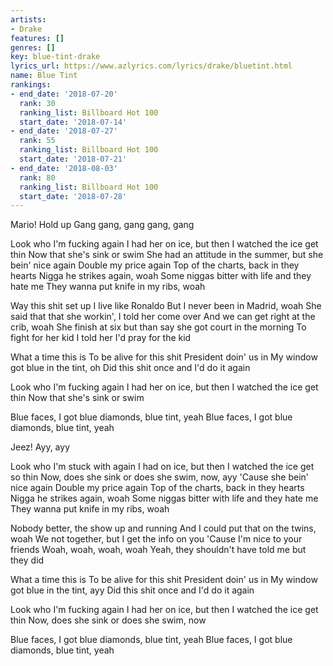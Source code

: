 ```yaml
---
artists:
- Drake
features: []
genres: []
key: blue-tint-drake
lyrics_url: https://www.azlyrics.com/lyrics/drake/bluetint.html
name: Blue Tint
rankings:
- end_date: '2018-07-20'
  rank: 30
  ranking_list: Billboard Hot 100
  start_date: '2018-07-14'
- end_date: '2018-07-27'
  rank: 55
  ranking_list: Billboard Hot 100
  start_date: '2018-07-21'
- end_date: '2018-08-03'
  rank: 80
  ranking_list: Billboard Hot 100
  start_date: '2018-07-28'
---
```



Mario!
Hold up
Gang gang, gang gang, gang


Look who I'm fucking again
I had her on ice, but then
I watched the ice get thin
Now that she's sink or swim
She had an attitude in the summer, but she bein' nice again
Double my price again
Top of the charts, back in they hearts
Nigga he strikes again, woah
Some niggas bitter with life and they hate me
They wanna put knife in my ribs, woah

Way this shit set up I live like Ronaldo
But I never been in Madrid, woah
She said that that she workin', I told her come over
And we can get right at the crib, woah
She finish at six but than say she got court in the morning
To fight for her kid
I told her I'd pray for the kid

What a time this is
To be alive for this shit
President doin' us in
My window got blue in the tint, oh
Did this shit once and I'd do it again

Look who I'm fucking again
I had her on ice, but then
I watched the ice get thin
Now that she's sink or swim


Blue faces, I got blue diamonds, blue tint, yeah
Blue faces, I got blue diamonds, blue tint, yeah

Jeez!
Ayy, ayy

Look who I'm stuck with again
I had on ice, but then
I watched the ice get so thin
Now, does she sink or does she swim, now, ayy
'Cause she bein' nice again
Double my price again
Top of the charts, back in they hearts
Nigga he strikes again, woah
Some niggas bitter with life and they hate me
They wanna put knife in my ribs, woah

Nobody better, the show up and running
And I could put that on the twins, woah
We not together, but I get the info on you
'Cause I'm nice to your friends
Woah, woah, woah, woah
Yeah, they shouldn't have told me but they did

What a time this is
To be alive for this shit
President doin' us in
My window got blue in the tint, ayy
Did this shit once and I'd do it again

Look who I'm fucking again
I had her on ice, but then
I watched the ice get thin
Now, does she sink or does she swim, now


Blue faces, I got blue diamonds, blue tint, yeah
Blue faces, I got blue diamonds, blue tint, yeah



